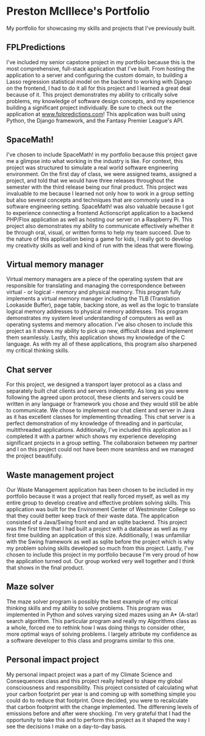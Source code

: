 # Preston McIllece's Portfolio

My portfolio for showcasing my skills and projects that I've previously built. 

<h2> FPLPredictions </h2>

I've included my senior capstone project in my portfolio because this is the most comprehensive, 
full-stack application that I've built. From hosting the application to a server and configuring 
the custom domain, to building a Lasso regression statistical model on the backend to working with 
Django on the frontend, I had to do it all for this project and I learned a great deal because of 
it. This project demonstrates my ability to critically solve problems, my knowledge of software 
design concepts, and my experience building a significant project individually. Be sure to check 
out the application at www.fplpredictions.com! This application was built using Python, the Django
framework, and the Fantasy Premier League's API.

<h2> SpaceMath! </h2>

I've chosen to include SpaceMath! in my portfolio because this project gave me a glimpse into 
what working in the industry is like. For context, this project was structured to simulate a 
real world software engineering environment. On the first day of class, we were assigned teams,
assigned a project, and told that we would have three releases throughout the semester with the 
third release being our final product. This project was invaluable to me because I learned not only
how to work in a group setting but also several concepts and techniques that are commonly used in a 
software engineering setting. SpaceMath! was also valuable because I got to experience connecting a 
frontend Actionscript application to a backend PHP/Flox application as well as hosting our server on
a Raspberry Pi. This project also demonstrates my ability to communicate effectively whether it be 
through oral, visual, or written forms to help my team succeed. Due to the nature of this application
being a game for kids, I really got to develop my creativity skills as well and kind of run with
the ideas that were flowing.

<h2> Virtual memory manager </h2>

Virtual memory managers are a piece of the operating system that are responsible for translating and 
managing the correspondence between virtual - or logical - memory and physical memory. This program
fully implements a virtual memory manager including the TLB (Translation Lookaside Buffer),
page table, backing store, as well as the logic to translate logical memory addresses to physical
memory addresses. This program demonstrates my system level understanding of computers as well as
operating systems and memory allocation. I've also chosen to include this project as it shows my 
ability to pick up new, difficult ideas and implement them seamlessly. Lastly, this application shows my
knowledge of the C language. As with my all of these applications, this program also sharpened my critical 
thinking skills.

<h2> Chat server </h2>

For this project, we designed a transport layer protocol as a class and separately built chat clients
and servers indepently. As long as you were following the agreed upon protocol, these clients and servers 
could be written in any language or framework you chose and they would still be able to communicate. We 
chose to implement our chat client and server in Java as it has excellent classes for implementing threading.
This chat server is a perfect demonstration of my knowledge of threading and in particular, multithreaded 
applications. Additionally, I've included this application as I completed it with a partner which shows my
experience developing significant projects in a group setting. The collaboraion between my partner and I 
on this project could not have been more seamless and we managed the project beautifully.

<h2> Waste management project </h2>

Our Waste Management application has been chosen to be included in my portfolio because it was 
a project that really forced myself, as well as my entire group to develop creative and effective
problem solving skills. This application was built for the Environment Center of Westminster College 
so that they could better keep track of their waste data. The application consisted of a Java/Swing 
front end and an sqlite backend. This project was the first time that I had built a project with a
database as well as my first time building an application of this size. Additionally, I was unfamiliar
with the Swing framework as well as sqlite before the project which is why my problem solving skills
developed so much from this project. Lastly, I've chosen to include this project in my portfolio
because I'm very proud of how the application turned out. Our group worked very well together and I 
think that shows in the final product.

<h2> Maze solver </h2>

The maze solver program is possibly the best example of my critical thinking skills and my ability
to solve problems. This program was implemented in Python and solves varying sized mazes using an 
A* (A-star) search algorithm. This particular program and really my Algorithms class as a whole,
forced me to rethink how I was doing things to consider other, more optimal ways of solving problems.
I largely attribute my confidence as a software developer to this class and programs similar to this
one.

<h2> Personal impact project </h2>

My personal impact project was a part of my Climate Science and Consequences class and this project
really helped to shape my global consciousness and responsibility. This project consisted of calculating
what your carbon footprint per year is and coming up with something simple you could do to reduce that
footprint. Once decided, you were to recalculate that carbon footprint with the change implemented. The
differening levels of emissions before and after were shocking. I'm very grateful that I had the opportunity 
to take this and to perform this project as it shaped the way I see the decisions I make on a day-to-day basis.
